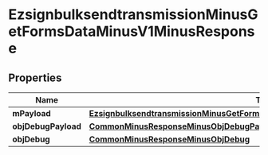 
# EzsignbulksendtransmissionMinusGetFormsDataMinusV1MinusResponse

## Properties
Name | Type | Description | Notes
------------ | ------------- | ------------- | -------------
**mPayload** | [**EzsignbulksendtransmissionMinusGetFormsDataMinusV1MinusResponseMinusMPayload**](EzsignbulksendtransmissionMinusGetFormsDataMinusV1MinusResponseMinusMPayload.md) |  | 
**objDebugPayload** | [**CommonMinusResponseMinusObjDebugPayload**](CommonMinusResponseMinusObjDebugPayload.md) |  |  [optional]
**objDebug** | [**CommonMinusResponseMinusObjDebug**](CommonMinusResponseMinusObjDebug.md) |  |  [optional]



